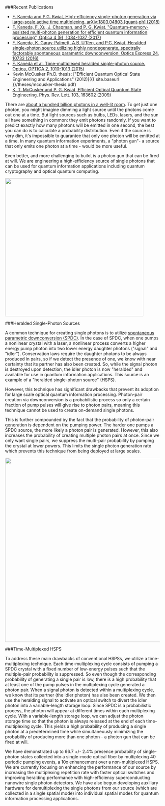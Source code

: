 ###Recent Publications
* [F. Kaneda and P.G. Kwiat, High-efficiency single-photon generation via large-scale active time multiplexing. arXiv:1803.04803 [quant-ph] (2018)](https://arxiv.org/abs/1803.04803)
* [F. Kaneda, F. Xu, J. Chapman, and P. G. Kwiat, "Quantum-memory-assisted multi-photon generation for efficient quantum information processing", Optica 4 (9), 1034-1037 (2017)](https://www.osapublishing.org/optica/abstract.cfm?uri=optica-4-9-1034)
* [F. Kaneda, K. Garay-Palmett, A.B. U'Ren, and P.G. Kwiat, Heralded single-photon source utilizing highly nondegenerate, spectrally factorable spontaneous parametric downconversion. Optics Express 24, 10733 (2016)](https://www.osapublishing.org/oe/abstract.cfm?uri=oe-24-10-10733)
* [F. Kaneda et al. Time-multiplexed heralded single-photon source. Optica, OPTICA 2, 1010-1013 (2015)](https://www.osapublishing.org/optica/abstract.cfm?uri=optica-2-12-1010)
* Kevin McCusker Ph.D. thesis: ["Efficient Quantum Optical State Engineering and Applications" (2012)]({{ site.baseurl }}/theses/mccusker-thesis.pdf)
* [K. T. McCusker and P. G. Kwiat, Efficient Optical Quantum State Engineering. Phys. Rev. Lett. 103, 163602 (2009)](https://journals.aps.org/prl/abstract/10.1103/PhysRevLett.103.163602)


There are [about a hundred billion photons in a well-lit room](https://scienceblogs.com/builtonfacts/2009/03/05/counting-photons). To get just one photon, you might imagine dimming a light source until the photons come out one at a time. But light sources such as bulbs, LEDs, lasers, and the sun all have something in common: they emit photons randomly. If you want to predict exactly how many photons will be emitted in one second, the best you can do is to calculate a probability distribution. Even if the source is very dim, it's impossible to guarantee that only one photon will be emitted at a time. In many quantum information experiments, a "photon gun"- a source that only emits one photon at a time - would be more useful.
 
Even better, and more challenging to build, is a photon gun that can be fired at will. We are engineering a high-efficiency source of single photons that can be used for quantum information applications including quantum cryptography and optical quantum computing.

<a href="{{ site.baseurl }}/movies/photongun.swf"><img src="{{ site.baseurl }}/img/hsps.png" class="img-responsive pull-right" width="450"/></a>

###Heralded Single-Photon Sources

A common technique for creating single photons is to utilize [spontaneous parametric downconversion (SPDC)](https://en.wikipedia.org/wiki/Spontaneous_parametric_down-conversion). In the case of SPDC, when one pumps a nonlinear crystal with a laser, a nonlinear process converts a higher energy pump photon into two lower energy daughter photons ("signal" and "idler"). Conservation laws require the daughter photons to be always produced in pairs, so if we detect the presence of one, we know with near certainty that its partner has also been created. So, while the signal photon is destroyed upon detection, the idler photon is now "heralded" and available for use in quantum information applications. This source is an example of a "heralded single-photon source" (HSPS).
  
However, this technique has significant drawbacks that prevent its adoption for large scale optical quantum information processing.  Photon-pair creation via downconversion is a probabilistic process so only a certain fraction of pump pulses will give rise to photon pairs, meaning this technique cannot be used to create on-demand single photons.

This is further compounded by the fact that the probability of photon-pair generation is dependent on the pumping power. The harder one pumps a SPDC source, the more likely a photon pair is generated. However, this also increases the probability of creating multiple photon pairs at once. Since we only want single pairs, we suppress the multi-pair probability by pumping the crystal at lower powers. This limits the single photon generation rate which prevents this technique from being deployed at large scales.


<a href="{{ site.baseurl }}/movies/photongun.swf"><img src="{{ site.baseurl }}/img/tmhsps.png" class="img-responsive pull-right" width="600"/></a>

###Time-Multiplexed HSPS

To address these main drawbacks of conventional HSPSs, we utilize a time-multiplexing technique. Each time-multiplexing cycle consists of pumping a SPDC crystal with a fixed number of low-energy pulses such that the multiple-pair probability is suppressed. So even though the corresponding probability of generating a single pair is low, there is a high probability that at least one of the pump pulses in the multiplexing cycle generated a photon pair.
When a signal photon is detected within a multiplexing cycle, we know that its partner (the idler photon) has also been created. We then use the heralding signal to activate an optical switch to divert the idler photon into a variable-length storage loop. Since SPDC is a probabilistic process, the photon will appear at different times within each multiplexing cycle. With a variable-length storage loop, we can adjust the photon storage time so that the photon is always released at the end of each time-multiplexing cycle. This yields a high probability of producing a single photon at a predetermined time while simultaneously minimizing the probability of producing more than one photon - a photon gun that can be fired at will.

We have demonstrated up to 66.7 +/- 2.4% presence probability of single-photon states collected into a single-mode optical fiber by multiplexing 40 periodic pumping events, a 10x enhancement over a non-multiplexed HSPS. We are currently focusing on enhancing the performance of our source by increasing the multiplexing repetition rate with faster optical switches and improving heralding performance with high-efficiency superconducting nanowire single photon detectors. We have also begun developing auxiliary hardware for demultiplexing the single photons from our source (which are collected in a single spatial mode) into individual spatial modes for quantum information processing applications. 
